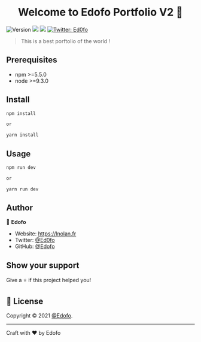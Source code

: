 <h1 align="center">Welcome to Edofo Portfolio V2 👋</h1>
<p>
  <img alt="Version" src="https://img.shields.io/badge/version-1.0.0-blue.svg?cacheSeconds=2592000" />
  <img src="https://img.shields.io/badge/npm-%3E%3D5.5.0-blue.svg" />
  <img src="https://img.shields.io/badge/node-%3E%3D9.3.0-blue.svg" />
  <a href="https://twitter.com/Ed0fo" target="_blank">
    <img alt="Twitter: Ed0fo" src="https://img.shields.io/twitter/follow/Ed0fo.svg?style=social" />
  </a>
</p>

> This is a best porftolio of the world !

## Prerequisites

- npm >=5.5.0
- node >=9.3.0

## Install

```sh
npm install

or

yarn install
```

## Usage

```sh
npm run dev

or

yarn run dev
```

## Author

👤 **Edofo**

* Website: https://lnolan.fr
* Twitter: [@Ed0fo](https://twitter.com/Ed0fo)
* GitHub: [@Edofo](https://github.com/Edofo)

## Show your support

Give a ⭐️ if this project helped you!

## 📝 License

Copyright © 2021 [@Edofo](https://github.com/Edofo).<br />

*** 
Craft with ❤️ by Edofo
